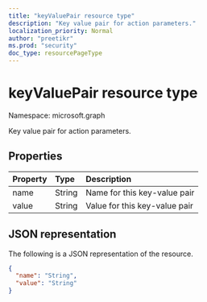 ```yaml
---
title: "keyValuePair resource type"
description: "Key value pair for action parameters."
localization_priority: Normal
author: "preetikr"
ms.prod: "security"
doc_type: resourcePageType
---
```


# keyValuePair resource type

Namespace: microsoft.graph

Key value pair for action parameters.

## Properties

| Property     | Type        | Description |
|:-------------|:------------|:------------|
|name|String|Name for this key-value pair|
|value|String|Value for this key-value pair|

## JSON representation

The following is a JSON representation of the resource.

<!-- {
  "blockType": "resource",
  "optionalProperties": [

  ],
  "@odata.type": "microsoft.graph.keyValuePair",
  "baseType": null
}-->

```json
{
  "name": "String",
  "value": "String"
}
```

<!-- uuid: 16cd6b66-4b1a-43a1-adaf-3a886856ed98
2019-02-04 14:57:30 UTC -->
<!-- {
  "type": "#page.annotation",
  "description": "keyValuePair resource",
  "keywords": "",
  "section": "documentation",
  "tocPath": ""
}-->

